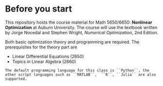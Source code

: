 # Before you start

This repository hosts the course material for Math 5650/6650: **Nonlinear Optimization** at Auburn University. The course will use the textbook written by Jorge Nocedal and Stephen Wright, *Numerical Optimization*, 2nd Edition.

Both basic optimization theory and programming are required. The prerequisites for the theory part are

- Linear Differential Equations (2650)
- Topics in Linear Algebra (2660)

```{note}
The default programming language for this class is ``Python``, the other script languages such as ``MATLAB``,  ``R``, ``Julia`` are also supported. 
```
